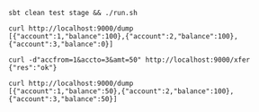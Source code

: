 ```console
sbt clean test stage && ./run.sh
```

```console
curl http://localhost:9000/dump
[{"account":1,"balance":100},{"account":2,"balance":100},{"account":3,"balance":0}]
```

```console
curl -d"accfrom=1&accto=3&amt=50" http://localhost:9000/xfer
{"res":"ok"}
```

```console
curl http://localhost:9000/dump
[{"account":1,"balance":50},{"account":2,"balance":100},{"account":3,"balance":50}]
```
